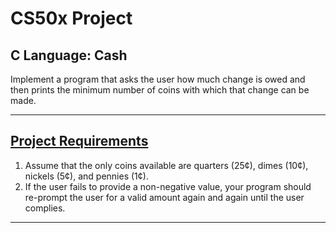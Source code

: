 # CS50x Project
## C Language: Cash
Implement a program that asks the user how much change is owed and then prints the minimum number of coins with which that change can be made.

---

## [Project Requirements](https://cs50.harvard.edu/x/2020/psets/1/cash/)
1. Assume that the only coins available are quarters (25¢), dimes (10¢), nickels (5¢), and pennies (1¢). 
2. If the user fails to provide a non-negative value, your program should re-prompt the user for a valid amount again and again until the user complies.

---